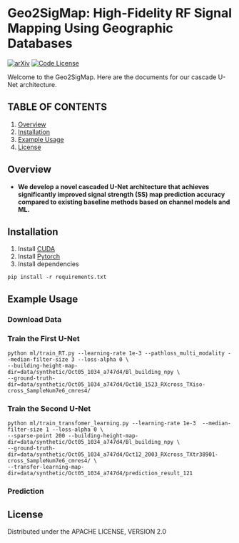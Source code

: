 # Geo2SigMap: High-Fidelity RF Signal Mapping Using Geographic Databases
[![arXiv](https://img.shields.io/badge/arXiv-2312.14303-green?color=FF8000?color=009922)](https://arxiv.org/abs/2312.14303)
[![Code License](https://img.shields.io/badge/Code%20License-Apache_2.0-yellow.svg)](https://github.com/dvlab-research/LongLoRA/blob/main/LICENSE)


Welcome to the Geo2SigMap. Here are the documents for our cascade U-Net architecture. 

## TABLE OF CONTENTS
1. [Overview](#overview)
2. [Installation](#installation)
3. [Example Usage](#example-usage)
4. [License](#license)

## Overview

* **We develop a novel cascaded U-Net architecture that achieves significantly improved signal strength (SS) map prediction accuracy compared to existing baseline methods based on channel models and ML.**

   
## Installation

1. Install [CUDA](https://developer.nvidia.com/cuda-downloads)
2. Install [Pytorch](https://pytorch.org/get-started/locally/)
3. Install dependencies
```console
pip install -r requirements.txt
```



## Example Usage

### Download Data


### Train the First U-Net

```console
python ml/train_RT.py --learning-rate 1e-3 --pathloss_multi_modality --median-filter-size 3 --loss-alpha 0 \
--building-height-map-dir=data/synthetic/Oct05_1034_a747d4/Bl_building_npy \
--ground-truth-dir=data/synthetic/Oct05_1034_a747d4/Oct10_1523_RXcross_TXiso-cross_SampleNum7e6_cmres4/
```

### Train the Second U-Net

```console
python ml/train_transfomer_learning.py --learning-rate 1e-3  --median-filter-size 1 --loss-alpha 0 \
--sparse-point 200 --building-height-map-dir=data/synthetic/Oct05_1034_a747d4/Bl_building_npy \
--ground-truth-dir=data/synthetic/Oct05_1034_a747d4/Oct12_2003_RXcross_TXtr38901-cross_SampleNum7e6_cmres4/ \
--transfer-learning-map-dir=data/synthetic/Oct05_1034_a747d4/prediction_result_121
```

### Prediction



    




## License

Distributed under the APACHE LICENSE, VERSION 2.0
